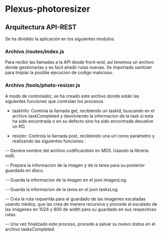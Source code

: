 # Plexus-photoresizer

## Arquitectura API-REST

Se ha dividido la aplicación en los siguientes modulos.

### Archivo /routes/index.js
Para recibir las llamadas a la API desde front-end, así tenemos un archivo donde gestionarlas y es facil añadir rutas nuevas. Se importado sanitizer para limpiar la posible ejecucion de codigo malicioso.

### Archivo /tools/photo-resizer.js
A modo de controlador, se ha creado este archivo donde están las siguientes funciones que controlan los procesos. 

- taskInfo: Controla la llamada get, recibiendo un taskId, buscando en el archivo taskCompleted y devolviendo la informacion de la task si esta ha sido encontrada o en su defecto sino ha sido encontrada devuelve un KO.

- resizer: Controla la llamada post, recibiendo una url como parámetro y realizando las siguientes funciones :

 -- Genera nombre del archivo codificandolo en MD5. Usando la librería md5.
 
 -- Prepara la informacion de la imagen y de la tarea para su posterior guardado en disco.
 
 -- Guarda la informacion de la imagen en el json imagesLog.
 
 -- Guarda la informacion de la tarea en el json tasksLog.
 
 -- Crea la ruta requerida para el guardado de las imagenes escaladas usando mkdirp, que las crea de manera recursiva y procede al escalado de  las imágenes en 1024 y 800 de width para su guardado en sus respectivas rutas.
 
 -- Una vez finalizado este proceso, procede a salvar su nuevo status en el archivo tasksCompleted.
 
 





